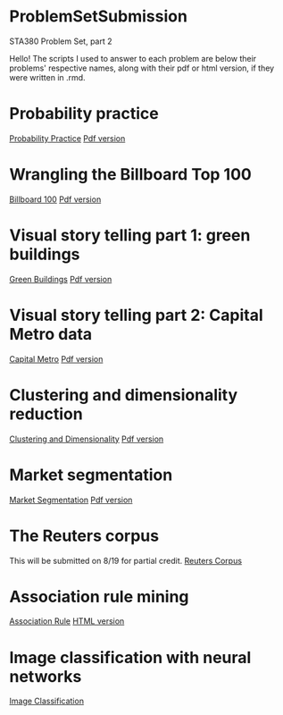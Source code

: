 # ProblemSetSubmission
STA380 Problem Set, part 2

Hello! The scripts I used to answer to each problem are below their problems' respective names, along with their pdf or html version, if they were written in .rmd. 

# Probability practice
[Probability Practice](<https://github.com/JasonAntal/ProblemSetSubmission/blob/main/MarketSegmentation.Rmd>) 
[Pdf version](<https://github.com/JasonAntal/ProblemSetSubmission/blob/main/Probability_practice.pdf>) 

# Wrangling the Billboard Top 100
[Billboard 100](<https://github.com/JasonAntal/ProblemSetSubmission/blob/main/Billboard100.Rmd>) 
[Pdf version](<https://github.com/JasonAntal/ProblemSetSubmission/blob/main/Billboard100.pdf>)

# Visual story telling part 1: green buildings
[Green Buildings](<https://github.com/JasonAntal/ProblemSetSubmission/blob/main/GreenBuildings.Rmd>) 
[Pdf version](<https://github.com/JasonAntal/ProblemSetSubmission/blob/main/GreenBuildings.pdf>)

# Visual story telling part 2: Capital Metro data
[Capital Metro](<https://github.com/JasonAntal/ProblemSetSubmission/blob/main/CapitalMetro.Rmd>) 
[Pdf version](<https://github.com/JasonAntal/ProblemSetSubmission/blob/main/CapitalMetro.pdf>)

# Clustering and dimensionality reduction
[Clustering and Dimensionality](<https://github.com/JasonAntal/ProblemSetSubmission/blob/main/ClusteringAndDimensionality.Rmd>) 
[Pdf version](<https://github.com/JasonAntal/ProblemSetSubmission/blob/main/ClusteringAndDimensionality.pdf>)

# Market segmentation
[Market Segmentation](<https://github.com/JasonAntal/ProblemSetSubmission/blob/main/MarketSegmentation.Rmd>) 
[Pdf version](<https://github.com/JasonAntal/ProblemSetSubmission/blob/main/MarketSegmentation.pdf>)

# The Reuters corpus
This will be submitted on 8/19 for partial credit.
[Reuters Corpus](<https://github.com/JasonAntal/ProblemSetSubmission/blob/main/Reuters.Rmd123>) 

# Association rule mining
[Association Rule](<https://github.com/JasonAntal/ProblemSetSubmission/blob/main/AssociationRule.Rmd>) 
[HTML version](<https://github.com/JasonAntal/ProblemSetSubmission/blob/main/AssociationRule.html>)

# Image classification with neural networks
[Image Classification](<https://github.com/JasonAntal/ProblemSetSubmission/blob/main/ImageClassification.ipynb>) 
